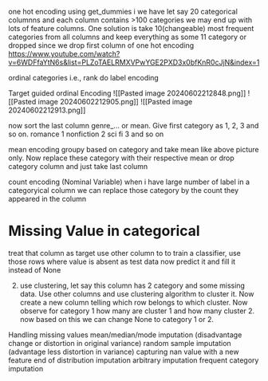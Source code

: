 one hot encoding using
get_dummies
i we have let say 20 categorical columnns and each column contains >100 categories we may end up with lots of feature columns. One solution is take 10(changeable) most frequent categories from all columns and keep everything as some 11 category or dropped since we drop first column of one hot encoding
https://www.youtube.com/watch?v=6WDFfaYtN6s&list=PLZoTAELRMXVPwYGE2PXD3x0bfKnR0cJjN&index=1


ordinal categories i.e., rank do label encoding

Target guided ordinal Encoding
![[Pasted image 20240602212848.png]]
![[Pasted image 20240602212905.png]]
![[Pasted image 20240602212913.png]]

now sort the last column genre_... or mean. Give first category as 1, 2, 3 and so on. 
romance  1
nonfiction 2
sci fi 3
and so on


mean encoding
groupy based on category and take mean like above picture only. Now replace these category with their respective mean or drop category column and just take last column

count encoding  (Nominal Variable)
when i have large number of label in a categoryical column we can replace those category by the count they appeared in the column



# Missing Value in categorical
treat that column as target use other column to to train a classifier, use those rows where value is absent as test data now predict it and fill it instead of None

2. use clustering, let say this column has 2 category and some missing data. Use other columns and use clustering algorithm to cluster it. Now create a new column telling which row belongs to which cluster. Now observe for category 1 how many are cluster 1 and how many cluster 2. now based on this we can change None to category 1 or 2.


Handling missing values
mean/median/mode imputation   (disadvantage change or distortion in original variance)
random sample imputation (advantage less distortion in variance)
capturing nan value with a new feature
end of distribution imputation
arbitrary imputation
frequent category imputation